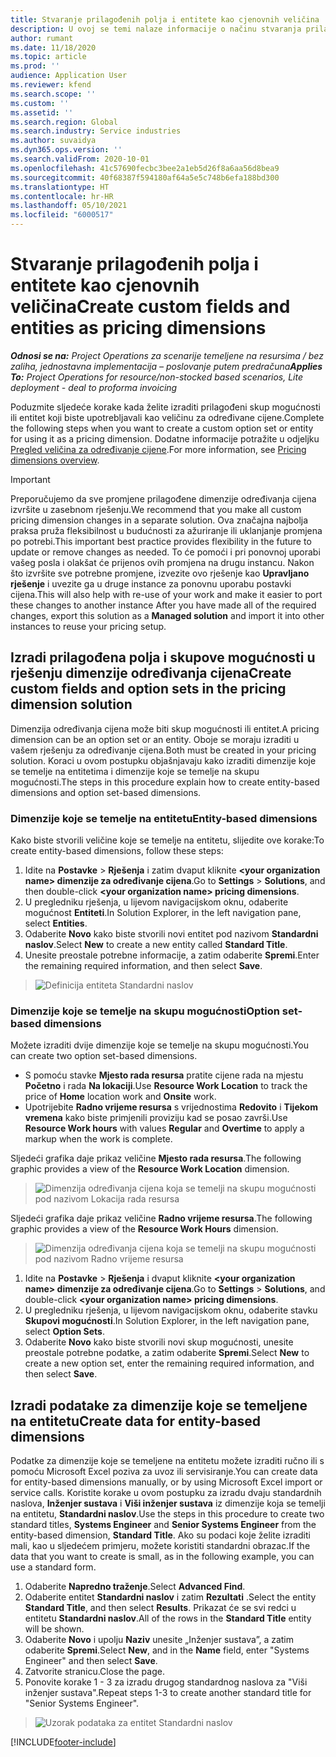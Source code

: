```yaml
---
title: Stvaranje prilagođenih polja i entitete kao cjenovnih veličina
description: U ovoj se temi nalaze informacije o načinu stvaranja prilagođenih skupova mogućnosti ili entiteta.
author: rumant
ms.date: 11/18/2020
ms.topic: article
ms.prod: ''
audience: Application User
ms.reviewer: kfend
ms.search.scope: ''
ms.custom: ''
ms.assetid: ''
ms.search.region: Global
ms.search.industry: Service industries
ms.author: suvaidya
ms.dyn365.ops.version: ''
ms.search.validFrom: 2020-10-01
ms.openlocfilehash: 41c57690fecbc3bee2a1eb5d26f8a6aa56d8bea9
ms.sourcegitcommit: 40f68387f594180af64a5e5c748b6efa188bd300
ms.translationtype: HT
ms.contentlocale: hr-HR
ms.lasthandoff: 05/10/2021
ms.locfileid: "6000517"
---
```

# <a name="create-custom-fields-and-entities-as-pricing-dimensions"></a><span data-ttu-id="17d03-103">Stvaranje prilagođenih polja i entitete kao cjenovnih veličina</span><span class="sxs-lookup"><span data-stu-id="17d03-103">Create custom fields and entities as pricing dimensions</span></span>

<span data-ttu-id="17d03-104">_**Odnosi se na:** Project Operations za scenarije temeljene na resursima / bez zaliha, jednostavna implementacija – poslovanje putem predračuna_</span><span class="sxs-lookup"><span data-stu-id="17d03-104">_**Applies To:** Project Operations for resource/non-stocked based scenarios, Lite deployment - deal to proforma invoicing_</span></span>

<span data-ttu-id="17d03-105">Poduzmite sljedeće korake kada želite izraditi prilagođeni skup mogućnosti ili entitet koji biste upotrebljavali kao veličinu za određivane cijene.</span><span class="sxs-lookup"><span data-stu-id="17d03-105">Complete the following steps when you want to create a custom option set or entity for using it as a pricing dimension.</span></span> <span data-ttu-id="17d03-106">Dodatne informacije potražite u odjeljku [Pregled veličina za određivanje cijene](pricing-dimensions-overview.md).</span><span class="sxs-lookup"><span data-stu-id="17d03-106">For more information, see [Pricing dimensions overview](pricing-dimensions-overview.md).</span></span>  

> [!IMPORTANT]
> <span data-ttu-id="17d03-107">Preporučujemo da sve promjene prilagođene dimenzije određivanja cijena izvršite u zasebnom rješenju.</span><span class="sxs-lookup"><span data-stu-id="17d03-107">We recommend that you make all custom pricing dimension changes in a separate solution.</span></span> <span data-ttu-id="17d03-108">Ova značajna najbolja praksa pruža fleksibilnost u budućnosti za ažuriranje ili uklanjanje promjena po potrebi.</span><span class="sxs-lookup"><span data-stu-id="17d03-108">This important best practice provides flexibility in the future to update or remove changes as needed.</span></span> <span data-ttu-id="17d03-109">To će pomoći i pri ponovnoj uporabi vašeg posla i olakšat će prijenos ovih promjena na drugu instancu. Nakon što izvršite sve potrebne promjene, izvezite ovo rješenje kao **Upravljano rješenje** i uvezite ga u druge instance za ponovnu uporabu postavki cijena.</span><span class="sxs-lookup"><span data-stu-id="17d03-109">This will also help with re-use of your work and make it easier to port these changes to another instance After you have made all of the required changes, export this solution as a **Managed solution** and import it into other instances to reuse your pricing setup.</span></span>

  
## <a name="create-custom-fields-and-option-sets-in-the-pricing-dimension-solution"></a><span data-ttu-id="17d03-110">Izradi prilagođena polja i skupove mogućnosti u rješenju dimenzije određivanja cijena</span><span class="sxs-lookup"><span data-stu-id="17d03-110">Create custom fields and option sets in the pricing dimension solution</span></span>

<span data-ttu-id="17d03-111">Dimenzija određivanja cijena može biti skup mogućnosti ili entitet.</span><span class="sxs-lookup"><span data-stu-id="17d03-111">A pricing dimension can be an option set or an entity.</span></span> <span data-ttu-id="17d03-112">Oboje se moraju izraditi u vašem rješenju za određivanje cijena.</span><span class="sxs-lookup"><span data-stu-id="17d03-112">Both must be created in your pricing solution.</span></span> <span data-ttu-id="17d03-113">Koraci u ovom postupku objašnjavaju kako izraditi dimenzije koje se temelje na entitetima i dimenzije koje se temelje na skupu mogućnosti.</span><span class="sxs-lookup"><span data-stu-id="17d03-113">The steps in this procedure explain how to create entity-based dimensions and option set-based dimensions.</span></span>

### <a name="entity-based-dimensions"></a><span data-ttu-id="17d03-114">Dimenzije koje se temelje na entitetu</span><span class="sxs-lookup"><span data-stu-id="17d03-114">Entity-based dimensions</span></span>
<span data-ttu-id="17d03-115">Kako biste stvorili veličine koje se temelje na entitetu, slijedite ove korake:</span><span class="sxs-lookup"><span data-stu-id="17d03-115">To create entity-based dimensions, follow these steps:</span></span>

1. <span data-ttu-id="17d03-116">Idite na **Postavke** > **Rješenja** i zatim dvaput kliknite **\<your organization name> dimenzije za određivanje cijena**.</span><span class="sxs-lookup"><span data-stu-id="17d03-116">Go to **Settings** > **Solutions**, and then double-click **\<your organization name> pricing dimensions**.</span></span>
2. <span data-ttu-id="17d03-117">U pregledniku rješenja, u lijevom navigacijskom oknu, odaberite mogućnost **Entiteti**.</span><span class="sxs-lookup"><span data-stu-id="17d03-117">In Solution Explorer, in the left navigation pane, select **Entities**.</span></span>
3. <span data-ttu-id="17d03-118">Odaberite **Novo** kako biste stvorili novi entitet pod nazivom **Standardni naslov**.</span><span class="sxs-lookup"><span data-stu-id="17d03-118">Select **New** to create a new entity called **Standard Title**.</span></span> 
4. <span data-ttu-id="17d03-119">Unesite preostale potrebne informacije, a zatim odaberite **Spremi**.</span><span class="sxs-lookup"><span data-stu-id="17d03-119">Enter the remaining required information, and then select **Save**.</span></span>

> ![Definicija entiteta Standardni naslov](media/Standard-Title-entity-definition.png)

### <a name="option-set-based-dimensions"></a><span data-ttu-id="17d03-121">Dimenzije koje se temelje na skupu mogućnosti</span><span class="sxs-lookup"><span data-stu-id="17d03-121">Option set-based dimensions</span></span> 
<span data-ttu-id="17d03-122">Možete izraditi dvije dimenzije koje se temelje na skupu mogućnosti.</span><span class="sxs-lookup"><span data-stu-id="17d03-122">You can create two option set-based dimensions.</span></span> 

- <span data-ttu-id="17d03-123">S pomoću stavke **Mjesto rada resursa** pratite cijene rada na mjestu **Početno** i rada **Na lokaciji**.</span><span class="sxs-lookup"><span data-stu-id="17d03-123">Use **Resource Work Location** to track the price of **Home** location work and **Onsite** work.</span></span> 
- <span data-ttu-id="17d03-124">Upotrijebite **Radno vrijeme resursa** s vrijednostima **Redovito** i **Tijekom vremena** kako biste primjenili proviziju kad se posao završi.</span><span class="sxs-lookup"><span data-stu-id="17d03-124">Use **Resource Work hours** with values **Regular** and **Overtime** to apply a markup when the work is complete.</span></span>

<span data-ttu-id="17d03-125">Sljedeći grafika daje prikaz veličine **Mjesto rada resursa**.</span><span class="sxs-lookup"><span data-stu-id="17d03-125">The following graphic provides a view of the **Resource Work Location** dimension.</span></span> 

> ![Dimenzija određivanja cijena koja se temelji na skupu mogućnosti pod nazivom Lokacija rada resursa](media/Option-set-PD-called-Resource-Work-Location.png)

<span data-ttu-id="17d03-127">Sljedeći grafika daje prikaz veličine **Radno vrijeme resursa**.</span><span class="sxs-lookup"><span data-stu-id="17d03-127">The following graphic provides a view of the **Resource Work Hours** dimension.</span></span> 

> ![Dimenzija određivanja cijena koja se temelji na skupu mogućnosti pod nazivom Radno vrijeme resursa](media/Option-set-PD-called-Resource-Work-Hours.png)

1. <span data-ttu-id="17d03-129">Idite na **Postavke** > **Rješenja** i dvaput kliknite **\<your organization name> dimenzije za određivanje cijena**.</span><span class="sxs-lookup"><span data-stu-id="17d03-129">Go to **Settings** > **Solutions**, and double-click  **\<your organization name> pricing dimensions**.</span></span> 
2. <span data-ttu-id="17d03-130">U pregledniku rješenja, u lijevom navigacijskom oknu, odaberite stavku **Skupovi mogućnosti**.</span><span class="sxs-lookup"><span data-stu-id="17d03-130">In Solution Explorer, in the left navigation pane, select  **Option Sets**.</span></span> 
3. <span data-ttu-id="17d03-131">Odaberite **Novo** kako biste stvorili novi skup mogućnosti, unesite preostale potrebne podatke, a zatim odaberite **Spremi**.</span><span class="sxs-lookup"><span data-stu-id="17d03-131">Select **New** to create a new option set, enter the remaining required information, and then select **Save**.</span></span>

## <a name="create-data-for-entity-based-dimensions"></a><span data-ttu-id="17d03-132">Izradi podatake za dimenzije koje se temeljene na entitetu</span><span class="sxs-lookup"><span data-stu-id="17d03-132">Create data for entity-based dimensions</span></span>

<span data-ttu-id="17d03-133">Podatke za dimenzije koje se temeljene na entitetu možete izraditi ručno ili s pomoću Microsoft Excel poziva za uvoz ili servisiranje.</span><span class="sxs-lookup"><span data-stu-id="17d03-133">You can create data for entity-based dimensions manually, or by using Microsoft Excel import or service calls.</span></span> <span data-ttu-id="17d03-134">Koristite korake u ovom postupku za izradu dvaju standardnih naslova, **Inženjer sustava** i **Viši inženjer sustava** iz dimenzije koja se temelji na entitetu, **Standardni naslov**.</span><span class="sxs-lookup"><span data-stu-id="17d03-134">Use the steps in this procedure to create two standard titles, **Systems Engineer** and **Senior Systems Engineer** from the entity-based dimension, **Standard Title**.</span></span> <span data-ttu-id="17d03-135">Ako su podaci koje želite izraditi mali, kao u sljedećem primjeru, možete koristiti standardni obrazac.</span><span class="sxs-lookup"><span data-stu-id="17d03-135">If the data that you want to create is small, as in the following example, you can use a standard form.</span></span>

1. <span data-ttu-id="17d03-136">Odaberite **Napredno traženje**.</span><span class="sxs-lookup"><span data-stu-id="17d03-136">Select **Advanced Find**.</span></span>
2. <span data-ttu-id="17d03-137">Odaberite entitet **Standardni naslov** i zatim **Rezultati** .</span><span class="sxs-lookup"><span data-stu-id="17d03-137">Select the entity **Standard Title**, and then select **Results**.</span></span> <span data-ttu-id="17d03-138">Prikazat će se svi redci u entitetu **Standardni naslov**.</span><span class="sxs-lookup"><span data-stu-id="17d03-138">All of the rows in the **Standard Title** entity will be shown.</span></span>
3. <span data-ttu-id="17d03-139">Odaberite **Novo** i upolju **Naziv** unesite „Inženjer sustava”, a zatim odaberite **Spremi**.</span><span class="sxs-lookup"><span data-stu-id="17d03-139">Select **New**, and in the **Name** field, enter "Systems Engineer" and then select **Save**.</span></span>
4. <span data-ttu-id="17d03-140">Zatvorite stranicu.</span><span class="sxs-lookup"><span data-stu-id="17d03-140">Close the page.</span></span> 
5. <span data-ttu-id="17d03-141">Ponovite korake 1 - 3 za izradu drugog standardnog naslova za "Viši inženjer sustava".</span><span class="sxs-lookup"><span data-stu-id="17d03-141">Repeat steps 1-3 to create another standard title for "Senior Systems Engineer".</span></span>

> ![Uzorak podataka za entitet Standardni naslov](media/ST-data.png)


[!INCLUDE[footer-include](../includes/footer-banner.md)]
